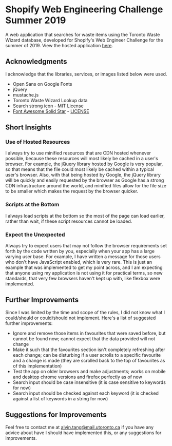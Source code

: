 # Shopify Web Engineering Challenge Summer 2019
A web application that searches for waste items using the Toronto Waste Wizard database, developed for Shopify's Web Engineer Challenge for the summer of 2019. View the hosted application [here](https://alvintang.me/shopify-web-eng-challenge-summer-2019/).

## Acknowledgments
I acknowledge that the libraries, services, or images listed below were used.
- Open Sans on Google Fonts
- jQuery
- mustache.js
- Toronto Waste Wizard Lookup data
- Search strong icon - MIT License
- [Font Awesome Solid Star](https://fontawesome.com/icons/star?style=solid) - [LICENSE](https://fontawesome.com/license)

## Short Insights
### Use of Hosted Resources
I always try to use minified resources that are CDN hosted whenever possible, because these resources will most likely be cached in a user's browser. For example, the jQuery library hosted by Google is very popular, so that means that the file could most likely be cached within a typical user's browser. Also, with that being hosted by Google, the jQuery library will be quickly and easily requested by the browser as Google has a strong CDN infrastructure around the world, and minified files allow for the file size to be smaller which makes the request by the browser quicker.
### Scripts at the Bottom
I always load scripts at the bottom so the most of the page can load earlier, rather than wait, if these script resources cannot be loaded.
### Expect the Unexpected
Always try to expect users that may not follow the browser requirements set forth by the code written by you, especially when your app has a large varying user base. For example, I have written a message for those users who don't have JavaScript enabled, which is very rare. This is just an example that was implemented to get my point across, and I am expecting that anyone using my application is not using it for practical terms, so new standards, that very few browsers haven't kept up with, like flexbox were implemented.

## Further Improvements
Since I was limited by the time and scope of the rules, I did not know what I could/should or could/should not implement. Here's a list of suggested further improvements:
- Ignore and remove those items in favourites that were saved before, but cannot be found now; cannot expect that the data provided will not change
- Make it such that the favourites section isn't completely refreshing after each change; can be disturbing if a user scrolls to a specific favourite and a change is made (they are scrolled back to the top of favourites as of this implementation)
- Test the app on older browsers and make adjustments; works on mobile and desktop chrome versions and firefox perfectly as of now
- Search input should be case insensitive (it is case sensitive to keywords for now)
- Search input should be checked against each keyword (it is checked against a list of keywords in a string for now)

## Suggestions for Improvements
Feel free to contact me at [alvin.tang@mail.utoronto.ca](mailto:alvin.tang@mail.utoronto.ca) if you have any advice about have I should have implemented this, or any suggestions for improvements.
